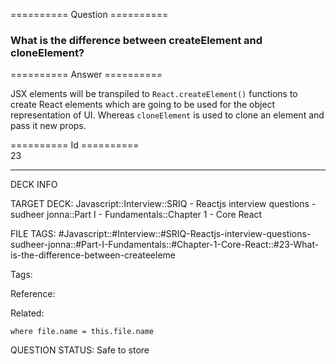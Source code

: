 ========== Question ==========  

### What is the difference between createElement and cloneElement?  

========== Answer ==========  

JSX elements will be transpiled to `React.createElement()` functions to create React elements which are going to be used for the object representation of UI. Whereas `cloneElement` is used to clone an element and pass it new props.

========== Id ==========  
23

---

DECK INFO

TARGET DECK: Javascript::Interview::SRIQ - Reactjs interview questions - sudheer jonna::Part I - Fundamentals::Chapter 1 - Core React

FILE TAGS: #Javascript::#Interview::#SRIQ-Reactjs-interview-questions-sudheer-jonna::#Part-I-Fundamentals::#Chapter-1-Core-React::#23-What-is-the-difference-between-createeleme

Tags:

Reference:

Related:

```dataview
where file.name = this.file.name
```

QUESTION STATUS: Safe to store
